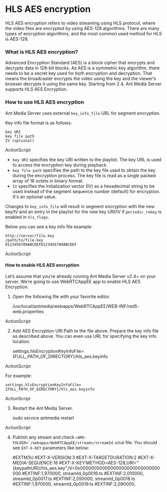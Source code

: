 # HLS AES encryption

HLS AES encryption refers to video streaming using HLS protocol, where the video files are encrypted by using AES-128 algorithms. There are many types of encryption algorithms, and the most common used method for HLS is AES-128.

### What is HLS AES encryption?

Advanced Encryption Standard (AES) is a block cipher that encrypts and decrypts data in 128-bit blocks. As AES is a symmetric key algorithm, there needs to be a secret key used for both encryption and decryption. That means the broadcaster encrypts the video using the key and the viewer’s browser decrypts it using the same key. Starting from 2.4, Ant Media Server supports HLS AES Encryption.

### How to use HLS AES encryption

Ant Media Server uses external ```key_info_file``` URL for segment encryption. 

Key info file format is as follows:

    key URI
    key file path
    IV (optional)

ActionScript

*   ```key URI``` specifies the key URI written to the playlist. The key URL is used to access the encryption key during playback.
*   ```key file path``` specifies the path to the key file used to obtain the key during the encryption process. The key file is read as a single packed array of 16 octets in binary format.
*   ```IV``` specifies the initialization vector (IV) as a hexadecimal string to be used instead of the segment sequence number (default) for encryption. It's an optional value.

Changes to ```key_info_file``` will result in segment encryption with the new key/IV and an entry in the playlist for the new key URI/IV if ```periodic_rekey``` is enabled in ```hls_flags```.

Below you can see a key info file example:

    http://server/file.key
    /path/to/file.key
    0123456789ABCDEF0123456789ABCDEF

ActionScript

#### **How to enable HLS AES encryption**

Let’s assume that you're already running Ant Media Server v2.4+ on your server. We’re going to use WebRTCAppEE app to enable HLS AES Encryption.

1.  Open the following file with your favorite editor.

    /usr/local/antmedia/webapps/WebRTCAppEE/WEB-INF/red5-web.properties

ActionScript

2.  Add AES Encryption URI Path to the file above. Prepare the key info file as described above. You can even use URL for specifying the key info location.

    settings.hlsEncryptionKeyInfoFile={FULL_PATH_OF_DIRECTORY}/hls_aes.keyinfo

ActionScript

For example:

    settings.hlsEncryptionKeyInfoFile={FULL_PATH_OF_DIRECTORY}/hls_aes.keyinfo

ActionScript

3.  Restart the Ant Media Server.

    sudo service antmedia restart

ActionScript

4.  Publish any stream and check ```<AMS-FOLDER>`/webapps/WebRTCAppEE/streams/streamId.m3u8``` file. You should see ```EXT-X-KEY``` parameters like below:

    #EXTM3U
    #EXT-X-VERSION:3
    #EXT-X-TARGETDURATION:2
    #EXT-X-MEDIA-SEQUENCE:16
    #EXT-X-KEY:METHOD=AES-128,URI="{keypathURI}/hls_aes.key",IV=0x00000000000000000000000000000000
    #EXTINF:1,970000,
    streamId_0p0016.ts
    #EXTINF:2,010000,
    streamId_0p0017.ts
    #EXTINF:2,050000,
    streamId_0p0018.ts
    #EXTINF:1,970000,
    streamId_0p0019.ts
    #EXTINF:2,090000,